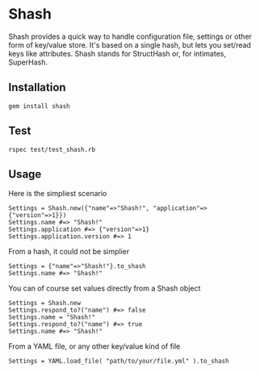 Shash
=====
Shash provides a quick way to handle configuration file, settings or other form of key/value store. It's based
on a single hash, but lets you set/read keys like attributes. Shash stands for StructHash or, for intimates,
SuperHash.

Installation
------------
    gem install shash

Test
----
    rspec test/test_shash.rb

Usage
-----
Here is the simpliest scenario

    Settings = Shash.new({"name"=>"Shash!", "application"=>{"version"=>1}})
    Settings.name #=> "Shash!"
    Settings.application #=> {"version"=>1}
    Settings.application.version #=> 1

From a hash, it could not be simplier

    Settings = {"name"=>"Shash!"}.to_shash
    Settings.name #=> "Shash!"

You can of course set values directly from a Shash object

    Settings = Shash.new
    Settings.respond_to?("name") #=> false
    Settings.name = "Shash!"
    Settings.respond_to?("name") #=> true
    Settings.name #=> "Shash!"

From a YAML file, or any other key/value kind of file

    Settings = YAML.load_file( "path/to/your/file.yml" ).to_shash
